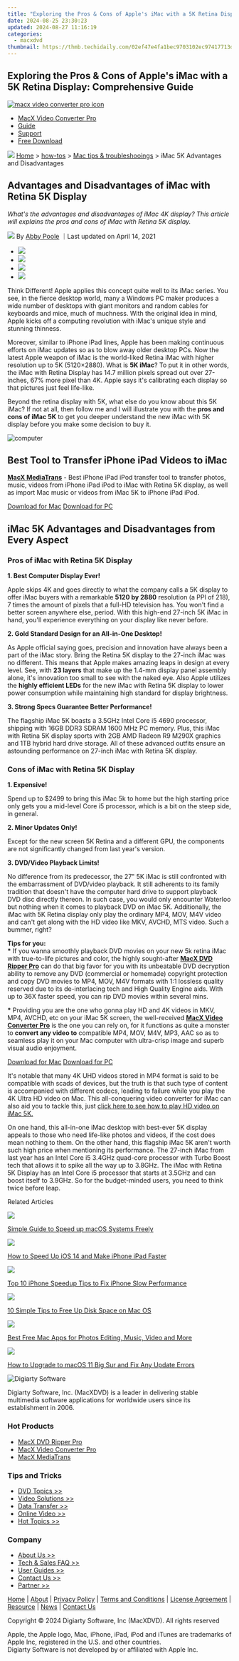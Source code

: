```yaml
---
title: "Exploring the Pros & Cons of Apple's iMac with a 5K Retina Display: Comprehensive Guide"
date: 2024-08-25 23:30:23
updated: 2024-08-27 11:16:19
categories:
  - macxdvd
thumbnail: https://thmb.techidaily.com/02ef47e4fa1bec9703102ec97417713d4516fad507615fc36a561cee9ad50600.png
---
```


## Exploring the Pros & Cons of Apple's iMac with a 5K Retina Display: Comprehensive Guide

[![macx video converter pro icon](https://www.macxdvd.com/mac-dvd-video-converter-how-to/../image-style/new-seo/icon11.png)](https://tools.techidaily.com/macxdvd/products/)

* [MacX Video Converter Pro](https://tools.techidaily.com/macxdvd/products/)
* [Guide](https://tools.techidaily.com/macxdvd/products/)
* [Support](https://tools.techidaily.com/macxdvd/products/)
* [Free Download](https://tools.techidaily.com/macxdvd/products/)



![](https://www.macxdvd.com/mac-dvd-video-converter-how-to/../image-style/new-seo/icon7.png) [Home](https://tools.techidaily.com/macxdvd/products/) \> [how-tos](https://tools.techidaily.com/macxdvd/products/) \> [Mac tips & troubleshooings](https://tools.techidaily.com/macxdvd/products/) \> iMac 5K Advantages and Disadvantages

## Advantages and Disadvantages of iMac with Retina 5K Display 



_What's the advantages and disadvantages of iMac 4K display? This article will explains the pros and cons of iMac with Retina 5K display._ 

![](https://www.macxdvd.com/mac-dvd-video-converter-how-to/../image-style/new-seo/icon6.png) By [Abby Poole](https://www.linkedin.com/in/abby-poole-6822b0104/) ｜Last updated on April 14, 2021 

* [![](https://www.macxdvd.com/mac-dvd-video-converter-how-to/../image-style/new-seo/share-fa.jpg)](https://www.facebook.com/sharer/sharer.php?u=https://www.macxdvd.com/mac-dvd-video-converter-how-to/imac-5k-advantages-disadvantages.htm)
* [![](https://www.macxdvd.com/mac-dvd-video-converter-how-to/../image-style/new-seo/share-tw.jpg)](https://twitter.com/intent/tweet?url=https://www.macxdvd.com/mac-dvd-video-converter-how-to/imac-5k-advantages-disadvantages.htm)
* [![](https://www.macxdvd.com/mac-dvd-video-converter-how-to/../image-style/new-seo/share-email.jpg)](https://www.macxdvd.com/mac-dvd-video-converter-how-to/mailto:info@example.com?&subject=&body=https://www.macxdvd.com/mac-dvd-video-converter-how-to/imac-5k-advantages-disadvantages.htm)
* [![](https://www.macxdvd.com/mac-dvd-video-converter-how-to/../image-style/new-seo/share-in.jpg)](https://www.linkedin.com/shareArticle?mini=true&url=https://www.macxdvd.com/mac-dvd-video-converter-how-to/imac-5k-advantages-disadvantages.htm&title=&summary=https://www.macxdvd.com/mac-dvd-video-converter-how-to/imac-5k-advantages-disadvantages.htm&source=)

Think Different! Apple applies this concept quite well to its iMac series. You see, in the fierce desktop world, many a Windows PC maker produces a wide number of desktops with giant monitors and random cables for keyboards and mice, much of muchness. With the original idea in mind, Apple kicks off a computing revolution with iMac's unique style and stunning thinness.

 Moreover, similar to iPhone iPad lines, Apple has been making continuous efforts on iMac updates so as to blow away older desktop PCs. Now the latest Apple weapon of iMac is the world-liked Retina iMac with higher resolution up to 5K (5120×2880). What is **5K iMac**? To put it in other words, the iMac with Retina Display has 14.7 million pixels spread out over 27-inches, 67% more pixel than 4K. Apple says it's calibrating each display so that pictures just feel life-like.

Beyond the retina display with 5K, what else do you know about this 5K iMac? If not at all, then follow me and I will illustrate you with the **pros and cons of iMac 5K** to get you deeper understand the new iMac with 5K display before you make some decision to buy it. 

![computer](https://www.macxdvd.com/mac-dvd-video-converter-how-to/article-image/mt-media-transfer.png) 

## Best Tool to Transfer iPhone iPad Videos to iMac

[**MacX MediaTrans**](https://tools.techidaily.com/macxdvd/products/) \- Best iPhone iPad iPod transfer tool to transfer photos, music, videos from iPhone iPad iPod to iMac with Retina 5K display, as well as import Mac music or videos from iMac 5K to iPhone iPad iPod. 

[Download for Mac](https://tools.techidaily.com/macxdvd/products/) [Download for PC](https://tools.techidaily.com/winxdvd/products/) 

## iMac 5K Advantages and Disadvantages from Every Aspect

### Pros of iMac with Retina 5K Display

**1\. Best Computer Display Ever!**

Apple skips 4K and goes directly to what the company calls a 5K display to offer iMac buyers with a remarkable **5120 by 2880** resolution (a PPI of 218), 7 times the amount of pixels that a full-HD television has. You won't find a better screen anywhere else, period. With this high-end 27-inch 5K iMac in hand, you'll experience everything on your display like never before.

**2\. Gold Standard Design for an All-in-One Desktop!**

As Apple official saying goes, precision and innovation have always been a part of the iMac story. Bring the Retina 5K display to the 27-inch iMac was no different. This means that Apple makes amazing leaps in design at every level. See, with **23 layers** that make up the 1.4-mm display panel assembly alone, it's innovation too small to see with the naked eye. Also Apple utilizes the **highly efficient LEDs** for the new iMac with Retina 5K display to lower power consumption while maintaining high standard for display brightness. 

**3\. Strong Specs Guarantee Better Performance!**

The flagship iMac 5K boasts a 3.5GHz Intel Core i5 4690 processor, shipping with 16GB DDR3 SDRAM 1600 MHz PC memory. Plus, this iMac with Retina 5K display sports with 2GB AMD Radeon R9 M290X graphics and 1TB hybrid hard drive storage. All of these advanced outfits ensure an astounding performance on 27-inch iMac with Retina 5K display.

### Cons of iMac with Retina 5K Display

**1\. Expensive!**

Spend up to $2499 to bring this iMac 5k to home but the high starting price only gets you a mid-level Core i5 processor, which is a bit on the steep side, in general.

**2\. Minor Updates Only!**

Except for the new screen 5K Retina and a different GPU, the components are not significantly changed from last year's version.

**3\. DVD/Video Playback Limits!**

No difference from its predecessor, the 27" 5K iMac is still confronted with the embarrassment of DVD/video playback. It still adherents to its family tradition that doesn't have the computer hard drive to support playback DVD disc directly thereon. In such case, you would only encounter Waterloo but nothing when it comes to playback DVD on iMac 5K. Additionally, the iMac with 5K Retina display only play the ordinary MP4, MOV, M4V video and can't get along with the HD video like MKV, AVCHD, MTS video. Such a bummer, right? 

**Tips for you:**  
**\*** If you wanna smoothly playback DVD movies on your new 5k retina iMac with true-to-life pictures and color, the highly sought-after [**MacX DVD Ripper Pro**](https://tools.techidaily.com/macxdvd/products/) can do that big favor for you with its unbeatable DVD decryption ability to remove any DVD (commercial or homemade) copyright protection and copy DVD movies to MP4, MOV, M4V formats with 1:1 lossless quality reserved due to its de-interlacing tech and High Quality Engine aids. With up to 36X faster speed, you can rip DVD movies within several mins.  

**\*** Providing you are the one who gonna play HD and 4K videos in MKV, MP4, AVCHD, etc on your iMac 5K screen, the well-received [**MacX Video Converter Pro**](https://tools.techidaily.com/macxdvd/products/) is the one you can rely on, for it functions as quite a monster to **convert any video to** compatible MP4, MOV, M4V, MP3, AAC so as to seamless play it on your Mac computer with ultra-crisp image and superb visual audio enjoyment. 

[Download for Mac](https://tools.techidaily.com/macxdvd/products/) [Download for PC](https://tools.techidaily.com/macxdvd/products/) 

It's notable that many 4K UHD videos stored in MP4 format is said to be compatible with scads of devices, but the truth is that such type of content is accompanied with different codecs, leading to failure while you play the 4K Ultra HD video on Mac. This all-conquering video converter for iMac can also aid you to tackle this, just [click here to see how to play HD video on iMac 5K.](https://tools.techidaily.com/macxdvd/products/) 

 On one hand, this all-in-one iMac desktop with best-ever 5K display appeals to those who need life-like photos and videos, if the cost does mean nothing to them. On the other hand, this flagship iMac 5K aren't worth such high price when mentioning its performance. The 27-inch iMac from last year has an Intel Core i5 3.4GHz quad-core processor with Turbo Boost tech that allows it to spike all the way up to 3.8GHz. The iMac with Retina 5K Display has an Intel Core i5 processor that starts at 3.5GHz and can boost itself to 3.9GHz. So for the budget-minded users, you need to think twice before leap.



Related Articles

![](https://www.macxdvd.com/mac-dvd-video-converter-how-to/../image-style/new-seo/pic7.jpg)

[Simple Guide to Speed up macOS Systems Freely](https://tools.techidaily.com/macxdvd/products/) 

![](https://www.macxdvd.com/mac-dvd-video-converter-how-to/../image-style/new-seo/pic6.jpg)

[How to Speed Up iOS 14 and Make iPhone iPad Faster](https://tools.techidaily.com/macxdvd/products/) 

![](https://www.macxdvd.com/mac-dvd-video-converter-how-to/../image-style/new-seo/pic5.jpg)

[Top 10 iPhone Speedup Tips to Fix iPhone Slow Performance](https://tools.techidaily.com/macxdvd/products/) 

![](https://www.macxdvd.com/mac-dvd-video-converter-how-to/../image-style/new-seo/pic4.jpg)

[10 Simple Tips to Free Up Disk Space on Mac OS](https://tools.techidaily.com/macxdvd/products/) 

![](https://www.macxdvd.com/mac-dvd-video-converter-how-to/../image-style/new-seo/pic3.jpg)

[Best Free Mac Apps for Photos Editing, Music, Video and More](https://tools.techidaily.com/macxdvd/products/) 

![](https://www.macxdvd.com/mac-dvd-video-converter-how-to/../image-style/new-seo/pic2.jpg)

[How to Upgrade to macOS 11 Big Sur and Fix Any Update Errors](https://tools.techidaily.com/macxdvd/products/) 



![Digiarty Software](https://www.macxdvd.com/mac-dvd-video-converter-how-to/../icon/logo.png) 

Digiarty Software, Inc. (MacXDVD) is a leader in delivering stable multimedia software applications for worldwide users since its establishment in 2006.

### Hot Products

* [MacX DVD Ripper Pro](https://tools.techidaily.com/macxdvd/products/)
* [MacX Video Converter Pro](https://tools.techidaily.com/macxdvd/products/)
* [MacX MediaTrans](https://tools.techidaily.com/macxdvd/products/)

### Tips and Tricks

* [DVD Topics >>](https://tools.techidaily.com/macxdvd/products/)
* [Video Solutions >>](https://tools.techidaily.com/macxdvd/products/)
* [Data Transfer >>](https://tools.techidaily.com/macxdvd/products/)
* [Online Video >>](https://tools.techidaily.com/macxdvd/products/)
* [Hot Topics >>](https://tools.techidaily.com/macxdvd/products/)

### Company

* [About Us >>](https://tools.techidaily.com/macxdvd/products/)
* [Tech & Sales FAQ >>](https://tools.techidaily.com/macxdvd/products/)
* [User Guides >>](https://tools.techidaily.com/macxdvd/products/)
* [Contact Us >>](https://tools.techidaily.com/macxdvd/products/)
* [Partner >>](https://tools.techidaily.com/macxdvd/products/)



[Home](https://tools.techidaily.com/macxdvd/products/) | [About](https://tools.techidaily.com/macxdvd/products/) | [Privacy Policy](https://tools.techidaily.com/macxdvd/products/) | [Terms and Conditions](https://tools.techidaily.com/macxdvd/products/) | [License Agreement](https://tools.techidaily.com/macxdvd/products/) | [Resource](https://tools.techidaily.com/macxdvd/products/) | [News](https://tools.techidaily.com/macxdvd/products/) | [Contact Us](https://tools.techidaily.com/macxdvd/products/)

Copyright © 2024 Digiarty Software, Inc (MacXDVD). All rights reserved

Apple, the Apple logo, Mac, iPhone, iPad, iPod and iTunes are trademarks of Apple Inc, registered in the U.S. and other countries.  
Digiarty Software is not developed by or affiliated with Apple Inc.

<ins class="adsbygoogle"
     style="display:block"
     data-ad-format="autorelaxed"
     data-ad-client="ca-pub-7571918770474297"
     data-ad-slot="1223367746"></ins>



<ins class="adsbygoogle"
     style="display:block"
     data-ad-client="ca-pub-7571918770474297"
     data-ad-slot="8358498916"
     data-ad-format="auto"
     data-full-width-responsive="true"></ins>
